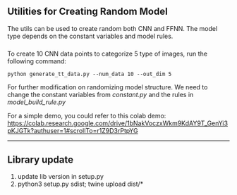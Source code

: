 ## Utilities for Creating Random Model

The utils can be used to create random both CNN and FFNN. The model type depends on the constant variables and model
rules.

#####

To create 10 CNN data points to categorize 5 type of images, run the following command:

```buildoutcfg
python generate_tt_data.py --num_data 10 --out_dim 5
```

For further modification on randomizing model structure. We need to change the constant variables from _constant.py_ and
the rules in _model_build_rule.py_

For a simple demo, you could refer to this colab demo:
https://colab.research.google.com/drive/1bNakVoczxWkm9KdAY9T_GenYi3pKJGTk?authuser=1#scrollTo=r1Z9D3rPtpYG

---

## Library update

1. update lib version in setup.py
2. python3 setup.py sdist; twine upload dist/\*
